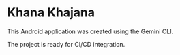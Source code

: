 # Khana Khajana

This Android application was created using the Gemini CLI.

The project is ready for CI/CD integration.